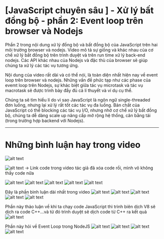 # [JavaScript chuyên sâu ] - Xử lý bất đồng bộ - phần 2: Event loop trên browser và Nodejs

Phần 2 trong nội dung xử lý đồng bộ và bất đồng bộ của JavaScript trên hai môi trường browser và nodejs. Video mô tả sự giống và khác nhau của cơ chế xử lý bất đồng bộ trên trình duyệt và trên run time xử lý back-end nodejs. Các API khác nhau của Nodejs và đặc thù của browser sẽ giúp chúng ta xử lý các tác vụ tương ứng.

Nội dung của video rất dài và có thể nói, là toàn diện nhất hiện nay về event loop trên browser và nodejs. Những vấn đề phức tạp như các phase của evemt loop trên Nodejs, sự khác biệt giữa tác vụ microtask và tác vụ macrotask sẽ được trình bày đầy đủ cả lí thuyết và ví dụ cụ thể.

Chúng ta sẽ tìm hiểu lí do vì sao JavaScript là ngôn ngữ single-threaded đơn luồng, nhưng lại xử lý rất tốt các tác vụ đa luồng. Bản chất của JavaScript có thể blocking các tác vụ I/O, nhưng nhờ cơ chế xử lý bất đồng bộ, chúng ta dễ dàng scale up nâng cấp mở rộng hệ thống, cân bằng tải (trong trường hợp backend với Nodejs).

---

# Những bình luận hay trong video

![alt text](image.png)

![alt text](image-1.png)
-> Link code trong video tác giả đã xóa code rồi, mình vô không thấy code nữa

![alt text](image-2.png)
![alt text](image-3.png)
![alt text](image-4.png)
![alt text](image-5.png)
![alt text](image-6.png)

Đây là phần bình luận dài nhất trong video
![alt text](image-7.png)
![alt text](image-8.png)
![alt text](image-9.png)
![alt text](image-10.png)
![alt text](image-11.png)

Phần này thảo luận về khi ta chạy code JavaScript thì trình biên dịch V8 sẽ dịch ra code C++...và từ đó trình duyệt sẽ dịch code từ C++ ra kết quả
![alt text](image-12.png)

Phần này hỏi về Event Loop trong NodeJS
![alt text](image-13.png)
![alt text](image-14.png)
![alt text](image-15.png)
![alt text](image-16.png)
